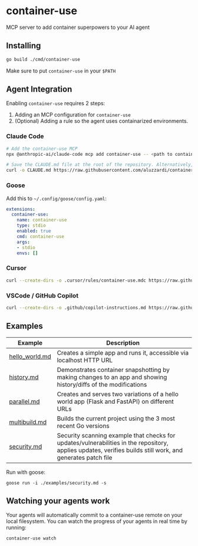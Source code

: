 # container-use

MCP server to add container superpowers to your AI agent

## Installing

```sh
go build ./cmd/container-use
```

Make sure to put `container-use` in your `$PATH`

## Agent Integration

Enabling `container-use` requires 2 steps:

1. Adding an MCP configuration for `container-use`
2. (Optional) Adding a rule so the agent uses containarized environments.

### Claude Code

```sh
# Add the container-use MCP
npx @anthropic-ai/claude-code mcp add container-use -- <path to container-use> stdio

# Save the CLAUDE.md file at the root of the repository. Alternatively, merge the instructions into your own CLAUDE.md.
curl -o CLAUDE.md https://raw.githubusercontent.com/aluzzardi/container-use/main/rules/agent.md
```

### Goose

Add this to `~/.config/goose/config.yaml`:

```yaml
extensions:
  container-use:
    name: container-use
    type: stdio
    enabled: true
    cmd: container-use
    args:
    - stdio
    envs: []
```

### Cursor

```sh
curl --create-dirs -o .cursor/rules/container-use.mdc https://raw.githubusercontent.com/aluzzardi/container-use/main/rules/cursor.mdc
```

### VSCode / GitHub Copilot

```sh
curl --create-dirs -o .github/copilot-instructions.md https://raw.githubusercontent.com/aluzzardi/container-use/main/rules/agent.md
```

## Examples

| Example | Description |
|---------|-------------|
| [hello_world.md](examples/hello_world.md) | Creates a simple app and runs it, accessible via localhost HTTP URL |
| [history.md](examples/history.md) | Demonstrates container snapshotting by making changes to an app and showing history/diffs of the modifications |
| [parallel.md](examples/parallel.md) | Creates and serves two variations of a hello world app (Flask and FastAPI) on different URLs |
| [multibuild.md](examples/multibuild.md) | Builds the current project using the 3 most recent Go versions |
| [security.md](examples/security.md) | Security scanning example that checks for updates/vulnerabilities in the repository, applies updates, verifies builds still work, and generates patch file |

Run with goose:

```console
goose run -i ./examples/security.md -s
```

## Watching your agents work

Your agents will automatically commit to a container-use remote on your local filesystem. You can watch the progress of your agents in real time by running:

```console
container-use watch
```
